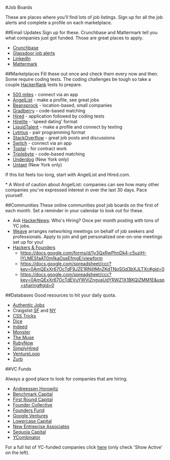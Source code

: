 #Job Boards

These are places where you'll find lots of job listings. Sign up for all the job
alerts and complete a profile on each marketplace.

##Email Updates
Sign up for these. Crunchbase and Mattermark tell you what companies just got funded. Those are great places to apply.
  * [Crunchbase][crunchbase]
  * [Glassdoor job alerts][glassdoor]
  * [LinkedIn][linkedin]
  * [Mattermark][mattermark]

##Marketplaces
Fill these out once and check them every now and then. Some require coding tests.  The coding challenges be tough so take a couple [HackerRank][hackerrank] tests to prepare.
  * [500 miles][500miles] - connect via an app
  * [AngelList][angellist] - make a profile, see great jobs
  * [Beansprock][beansprock] - location-based, small companies
  * [Gradberry][gradberry] - code-based matching
  * [Hired][hired] - application followed by coding tests
  * [Hirelite][hirelite] - 'speed dating' format
  * [LiquidTalent][liquidtalent] - make a profile and connect by texting
  * [Lytmus][lytmus] - pair programming format
  * [StackOverflow][stackoverflow] - great job posts and discussions
  * [Switch][Switch] - connect via an app
  * [Toptal][toptal] - for contract work
  * [Triplebyte][triplebyte] - code-based matching
  * [Underdog][underdog] (New York only)
  * [Untapt][untapt] (New York only)

If this list feels too long, start with AngelList and Hired.com.  

\* A Word of caution about AngelList: companies can see how many other companies you've expressed interest in over the last 30 days. Pace yourself.


[hackerrank]: http://hackerrank.com
[gradberry]: https://gradberry.com/
[beansprock]: http://www.beansprock.com/

##Communities
These online communities post job boards on the first of each month. Set a reminder in your calendar to look out for these.
  * Ask [HackerNews][hackernews]: Who's Hiring?  Once per month posting with tons of YC jobs. 
  * [Weave][Weave] arranges networking meetings on behalf of job seekers and professionals.  Apply to join and get personalized one-on-one meetings set up for you!   
  * [Hackers & Founders][hackers-&-founders]
    * https://docs.google.com/forms/d/1y3QxRwPhnDk4-c5uzjH-lYLMESfaAT0m1kaOseEfmgE/viewform
    * https://docs.google.com/spreadsheet/ccc?key=0AmQExXr67OcTdF9JZE1RNjItMnZKdTNqSGd3bXJLTXc#gid=0
    * https://docs.google.com/spreadsheet/ccc?key=0AmQExXr67OcTdEVuYWViZngyaUdYRWZ1X1BKQlZMM1E&usp=sharing#gid=0
 

##Databases
Good resources to hit your daily quota.
  * [Authentic Jobs][authentic]
  * Craigslist [SF][craigslist-sf] and [NY][craigslist-ny]
  * [CSS Tricks][css tricks]
  * [Dice][dice]
  * [Indeed][indeed]
  * [Monster][monster]
  * [The Muse][the-muse]
  * [RubyNow][rubynow]
  * [SimplyHired][simplyhired]
  * [VentureLoop][ventureloop]
  * [Zurb][zurb]

##VC Funds

Always a good place to look for companies that are hiring.
  * [Andreessen Horowitz][andreessen]
  * [Benchmark Capital][benchmark]
  * [First Round Capital][first-round]
  * [Founder Collective][founder-collective]
  * [Founders Fund][founders-fund]
  * [Google Ventures][google-ventures]
  * [Lowercase Capital][lowercase]
  * [New Entreprise Associates][nea]
  * [Sequoia Capital][sequoia]
  * [YCombinator][yc-jobs]

For a full list of YC-funded companies click [here][yc-companies] (only
check 'Show Active' on the left).




[crunchbase]: http://link.crunchbase.com/join/subscribe
[glassdoor]: http://www.glassdoor.com/Jobs/jobs.htm
[linkedin]: http://help.linkedin.com/app/answers/detail/a_id/20709
[mattermark]: http://mattermark.com/app/Newsletter

[500miles]: http://500miles.io/#/home
[angellist]: http://angel.co/
[enginapp]: http://www.enginapp.com/
[hired]: http://hired.com
[hirelite]: http://www.hirelite.com/
[liquidtalent]: http://liquidtalent.com/
[lytmus]: http://www.lytmus.io/
[stackoverflow]: http://careers.stackoverflow.com/
[switch]: http://www.switchapp.com/
[symni]: https://symni.com/
[toptal]: http://www.toptal.com/developer
[triplebyte]: https://triplebyte.com/
[underdog]: http://www.underdog.io/
[untapt]: https://www.untapt.com/
[white-truffle]: https://www.whitetruffle.com/

[hackers-&-founders]: http://www.meetup.com/Hackers-and-Founders/
[hackernews]: https://news.ycombinator.com/item?id=6653437

[authentic]: http://www.authenticjobs.com/
[craigslist-sf]: http://sfbay.craigslist.org/sof/
[craigslist-ny]: http://newyork.craigslist.org/sof/
[css tricks]: http://css-tricks.com/jobs/
[dice]: http://www.dice.com/
[indeed]: http://www.indeed.com/
[monster]: http://www.monster.com/
[the-muse]: http://www.themuse.com/jobs
[rubynow]: http://jobs.rubynow.com/
[simplyhired]: http://www.simplyhired.com/
[ventureloop]: http://ventureloop.com/ventureloop/home.php
[weave]: https://weave.in/
[zurb]: http://zurb.com/jobs#programming

[andreessen]: http://a16z.com/portfolio/
[benchmark]:
https://twitter.com/benchmark/lists/current-venture-portfolio
[first-round]: http://firstround.com/companies#location
[founder-collective]: http://foundercollective.com/collective
[founders-fund]: http://ventureloop.com/foundersfund2011/
[google-ventures]: http://www.gv.com/portfolio/
[lowercase]: http://lowercasecapital.com/posse/
[nea]: http://www.nea.com/portfolio
[sequoia]:
http://jobs.sequoiacap.com/careers_home.php?ind=&bayVals=1,2,3,4,5&usVals=13&globalVals=&stag=&func=12&tech=12&buss=
[yc-jobs]: https://news.ycombinator.com/jobs
[yc-companies]: http://yclist.com/
